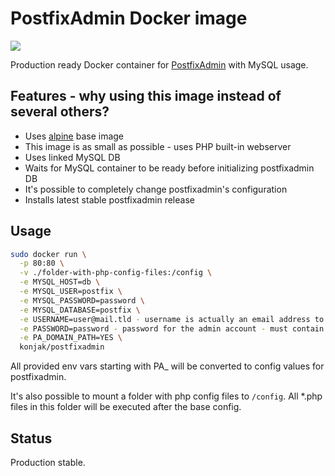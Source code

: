 # PostfixAdmin Docker image

[![](https://badge.imagelayers.io/konjak/postfixadmin:latest.svg)](https://imagelayers.io/?images=konjak/postfixadmin:latest)

Production ready Docker container for [PostfixAdmin](http://postfixadmin.sourceforge.net/) with MySQL usage.

## Features - why using this image instead of several others?

- Uses [alpine](https://registry.hub.docker.com/_/alpine/) base image
- This image is as small as possible - uses PHP built-in webserver
- Uses linked MySQL DB
- Waits for MySQL container to be ready before initializing postfixadmin DB
- It's possible to completely change postfixadmin's configuration
- Installs latest stable postfixadmin release

## Usage

```bash
sudo docker run \
  -p 80:80 \
  -v ./folder-with-php-config-files:/config \
  -e MYSQL_HOST=db \
  -e MYSQL_USER=postfix \
  -e MYSQL_PASSWORD=password \
  -e MYSQL_DATABASE=postfix \
  -e USERNAME=user@mail.tld - username is actually an email address to login to postfixadmin - THE admin account \
  -e PASSWORD=password - password for the admin account - must contain AT LEAST two digits \
  -e PA_DOMAIN_PATH=YES \ 
  konjak/postfixadmin
```

All provided env vars starting with PA\_ will be converted to config values for postfixadmin.

It's also possible to mount a folder with php config files to `/config`. All \*.php files in this folder will be executed after the base config.

## Status

Production stable.
